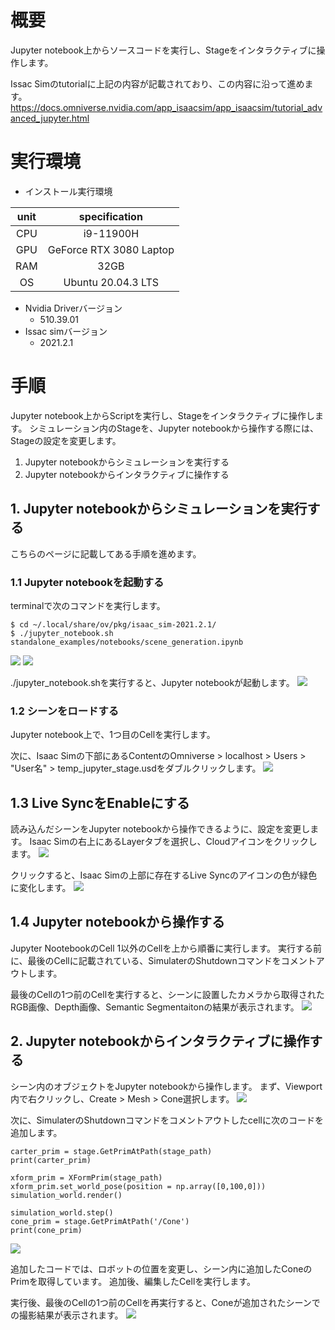 # 概要
Jupyter notebook上からソースコードを実行し、Stageをインタラクティブに操作します。

Issac Simのtutorialに上記の内容が記載されており、この内容に沿って進めます。
https://docs.omniverse.nvidia.com/app_isaacsim/app_isaacsim/tutorial_advanced_jupyter.html


# 実行環境

- インストール実行環境

| unit       |       specification | 
|:-----------------:|:------------------:|
| CPU         | i9-11900H |  
| GPU         | GeForce RTX 3080 Laptop|  
| RAM         | 32GB | 
| OS         | Ubuntu 20.04.3 LTS  |

- Nvidia Driverバージョン
   - 510.39.01
- Issac simバージョン
   - 2021.2.1


# 手順
Jupyter notebook上からScriptを実行し、Stageをインタラクティブに操作します。
シミュレーション内のStageを、Jupyter notebookから操作する際には、Stageの設定を変更します。

1. Jupyter notebookからシミュレーションを実行する
2. Jupyter notebookからインタラクティブに操作する

## 1. Jupyter notebookからシミュレーションを実行する
こちらのページに記載してある手順を進めます。

### 1.1 Jupyter notebookを起動する
terminalで次のコマンドを実行します。

~~~ bash:shell
$ cd ~/.local/share/ov/pkg/isaac_sim-2021.2.1/
$ ./jupyter_notebook.sh standalone_examples/notebooks/scene_generation.ipynb
~~~

![](https://storage.googleapis.com/zenn-user-upload/f0c0d361a6bb-20220406.png)
![](https://storage.googleapis.com/zenn-user-upload/bd513ee4f1c0-20220406.png)

./jupyter_notebook.shを実行すると、Jupyter notebookが起動します。
![](https://storage.googleapis.com/zenn-user-upload/4217bd30e6d1-20220406.png)

### 1.2 シーンをロードする
Jupyter notebook上で、1つ目のCellを実行します。

次に、Isaac Simの下部にあるContentのOmniverse > localhost > Users > "User名" > temp_jupyter_stage.usdをダブルクリックします。
![](https://storage.googleapis.com/zenn-user-upload/c7c6ace6bff5-20220406.png)

## 1.3 Live SyncをEnableにする
読み込んだシーンをJupyter notebookから操作できるように、設定を変更します。
Isaac Simの右上にあるLayerタブを選択し、Cloudアイコンをクリックします。
![](https://storage.googleapis.com/zenn-user-upload/d3d40c582bd8-20220406.png)

クリックすると、Isaac Simの上部に存在するLive Syncのアイコンの色が緑色に変化します。
![](https://storage.googleapis.com/zenn-user-upload/87087b028e80-20220406.png)

## 1.4 Jupyter notebookから操作する
Jupyter NootebookのCell 1以外のCellを上から順番に実行します。
実行する前に、最後のCellに記載されている、SimulaterのShutdownコマンドをコメントアウトします。

最後のCellの1つ前のCellを実行すると、シーンに設置したカメラから取得されたRGB画像、Depth画像、Semantic Segmentaitonの結果が表示されます。
![](https://storage.googleapis.com/zenn-user-upload/f87b117be459-20220406.png)

## 2. Jupyter notebookからインタラクティブに操作する

シーン内のオブジェクトをJupyter notebookから操作します。
まず、Viewport内で右クリックし、Create > Mesh > Cone選択します。
![](https://storage.googleapis.com/zenn-user-upload/22e06376bf5b-20220406.png)

次に、SimulaterのShutdownコマンドをコメントアウトしたcellに次のコードを追加します。

~~~ add_process:Python3
carter_prim = stage.GetPrimAtPath(stage_path)
print(carter_prim)

xform_prim = XFormPrim(stage_path)
xform_prim.set_world_pose(position = np.array([0,100,0]))
simulation_world.render()

simulation_world.step()
cone_prim = stage.GetPrimAtPath('/Cone')
print(cone_prim)
~~~
![](https://storage.googleapis.com/zenn-user-upload/a243bbe8cd5e-20220406.png)

追加したコードでは、ロボットの位置を変更し、シーン内に追加したConeのPrimを取得しています。
追加後、編集したCellを実行します。

実行後、最後のCellの1つ前のCellを再実行すると、Coneが追加されたシーンでの撮影結果が表示されます。
![](https://storage.googleapis.com/zenn-user-upload/8c1d07be55f6-20220406.png)



